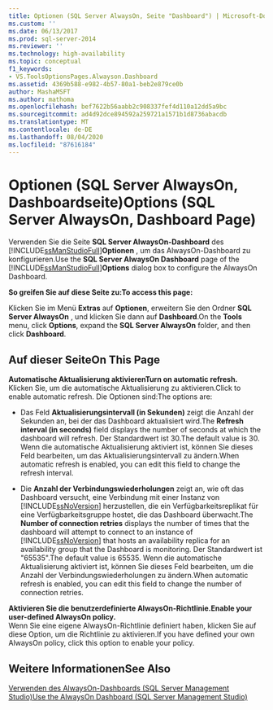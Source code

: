 ```yaml
---
title: Optionen (SQL Server AlwaysOn, Seite "Dashboard") | Microsoft-Dokumentation
ms.custom: ''
ms.date: 06/13/2017
ms.prod: sql-server-2014
ms.reviewer: ''
ms.technology: high-availability
ms.topic: conceptual
f1_keywords:
- VS.ToolsOptionsPages.Alwayson.Dashboard
ms.assetid: 4369b588-e982-4b57-80a1-beb2e879ce0b
author: MashaMSFT
ms.author: mathoma
ms.openlocfilehash: bef7622b56aabb2c908337fef4d110a12dd5a9bc
ms.sourcegitcommit: ad4d92dce894592a259721a1571b1d8736abacdb
ms.translationtype: MT
ms.contentlocale: de-DE
ms.lasthandoff: 08/04/2020
ms.locfileid: "87616184"
---
```

# <a name="options-sql-server-alwayson-dashboard-page"></a><span data-ttu-id="082e3-102">Optionen (SQL Server AlwaysOn, Dashboardseite)</span><span class="sxs-lookup"><span data-stu-id="082e3-102">Options (SQL Server AlwaysOn, Dashboard Page)</span></span>
  <span data-ttu-id="082e3-103">Verwenden Sie die Seite **SQL Server AlwaysOn-Dashboard** des [!INCLUDE[ssManStudioFull](../../../includes/ssmanstudiofull-md.md)]**Optionen** , um das AlwaysOn-Dashboard zu konfigurieren.</span><span class="sxs-lookup"><span data-stu-id="082e3-103">Use the **SQL Server AlwaysOn Dashboard** page of the [!INCLUDE[ssManStudioFull](../../../includes/ssmanstudiofull-md.md)]**Options** dialog box to configure the AlwaysOn Dashboard.</span></span>  
  
 <span data-ttu-id="082e3-104">**So greifen Sie auf diese Seite zu:**</span><span class="sxs-lookup"><span data-stu-id="082e3-104">**To access this page:**</span></span>  
  
 <span data-ttu-id="082e3-105">Klicken Sie im Menü **Extras** auf **Optionen**, erweitern Sie den Ordner **SQL Server AlwaysOn** , und klicken Sie dann auf **Dashboard**.</span><span class="sxs-lookup"><span data-stu-id="082e3-105">On the **Tools** menu, click **Options**, expand the **SQL Server AlwaysOn** folder, and then click **Dashboard**.</span></span>  
  
## <a name="on-this-page"></a><span data-ttu-id="082e3-106">Auf dieser Seite</span><span class="sxs-lookup"><span data-stu-id="082e3-106">On This Page</span></span>  
 <span data-ttu-id="082e3-107">**Automatische Aktualisierung aktivieren**</span><span class="sxs-lookup"><span data-stu-id="082e3-107">**Turn on automatic refresh.**</span></span>  
 <span data-ttu-id="082e3-108">Klicken Sie, um die automatische Aktualisierung zu aktivieren.</span><span class="sxs-lookup"><span data-stu-id="082e3-108">Click to enable automatic refresh.</span></span> <span data-ttu-id="082e3-109">Die Optionen sind:</span><span class="sxs-lookup"><span data-stu-id="082e3-109">The options are:</span></span>  
  
-   <span data-ttu-id="082e3-110">Das Feld **Aktualisierungsintervall (in Sekunden)** zeigt die Anzahl der Sekunden an, bei der das Dashboard aktualisiert wird.</span><span class="sxs-lookup"><span data-stu-id="082e3-110">The **Refresh interval (in seconds)** field displays the number of seconds at which the dashboard will refresh.</span></span> <span data-ttu-id="082e3-111">Der Standardwert ist 30.</span><span class="sxs-lookup"><span data-stu-id="082e3-111">The default value is 30.</span></span> <span data-ttu-id="082e3-112">Wenn die automatische Aktualisierung aktiviert ist, können Sie dieses Feld bearbeiten, um das Aktualisierungsintervall zu ändern.</span><span class="sxs-lookup"><span data-stu-id="082e3-112">When automatic refresh is enabled, you can edit this field to change the refresh interval.</span></span>  
  
-   <span data-ttu-id="082e3-113">Die **Anzahl der Verbindungswiederholungen** zeigt an, wie oft das Dashboard versucht, eine Verbindung mit einer Instanz von [!INCLUDE[ssNoVersion](../../../includes/ssnoversion-md.md)] herzustellen, die ein Verfügbarkeitsreplikat für eine Verfügbarkeitsgruppe hostet, die das Dashboard überwacht.</span><span class="sxs-lookup"><span data-stu-id="082e3-113">The **Number of connection retries** displays the number of times that the dashboard will attempt to connect to an instance of [!INCLUDE[ssNoVersion](../../../includes/ssnoversion-md.md)] that hosts an availability replica for an availability group that the Dashboard is monitoring.</span></span> <span data-ttu-id="082e3-114">Der Standardwert ist "65535".</span><span class="sxs-lookup"><span data-stu-id="082e3-114">The default value is 65535.</span></span> <span data-ttu-id="082e3-115">Wenn die automatische Aktualisierung aktiviert ist, können Sie dieses Feld bearbeiten, um die Anzahl der Verbindungswiederholungen zu ändern.</span><span class="sxs-lookup"><span data-stu-id="082e3-115">When automatic refresh is enabled, you can edit this field to change the number of connection retries.</span></span>  
  
 <span data-ttu-id="082e3-116">**Aktivieren Sie die benutzerdefinierte AlwaysOn-Richtlinie.**</span><span class="sxs-lookup"><span data-stu-id="082e3-116">**Enable your user-defined AlwaysOn policy.**</span></span>  
 <span data-ttu-id="082e3-117">Wenn Sie eine eigene AlwaysOn-Richtlinie definiert haben, klicken Sie auf diese Option, um die Richtlinie zu aktivieren.</span><span class="sxs-lookup"><span data-stu-id="082e3-117">If you have defined your own AlwaysOn policy, click this option to enable your policy.</span></span>  
  
## <a name="see-also"></a><span data-ttu-id="082e3-118">Weitere Informationen</span><span class="sxs-lookup"><span data-stu-id="082e3-118">See Also</span></span>  
 [<span data-ttu-id="082e3-119">Verwenden des AlwaysOn-Dashboards &#40;SQL Server Management Studio&#41;</span><span class="sxs-lookup"><span data-stu-id="082e3-119">Use the AlwaysOn Dashboard &#40;SQL Server Management Studio&#41;</span></span>](use-the-always-on-dashboard-sql-server-management-studio.md)  
  
  
